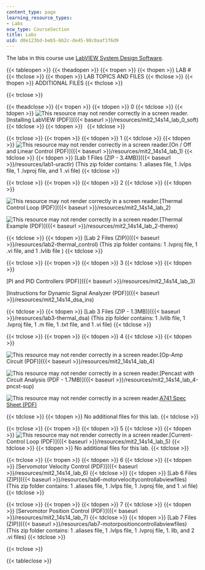 ```yaml
---
content_type: page
learning_resource_types:
- Labs
ocw_type: CourseSection
title: Labs
uid: d0e123bd-beb5-6b2c-de45-98c0aaf1f6d9
---
```


The labs in this course use [LabVIEW System Design Software](http://www.ni.com/labview/).

{{< tableopen >}}
{{< theadopen >}}
{{< tropen >}}
{{< thopen >}}
LAB #
{{< thclose >}}
{{< thopen >}}
LAB TOPICS AND FILES
{{< thclose >}}
{{< thopen >}}
ADDITIONAL FILES
{{< thclose >}}

{{< trclose >}}

{{< theadclose >}}
{{< tropen >}}
{{< tdopen >}}
0
{{< tdclose >}}
{{< tdopen >}}
![This resource may not render correctly in a screen reader.](/images/inacessible.gif)[Installing LabVIEW (PDF)]({{< baseurl >}}/resources/mit2_14s14_lab_0_soft)
{{< tdclose >}}
{{< tdopen >}}
 
{{< tdclose >}}

{{< trclose >}}
{{< tropen >}}
{{< tdopen >}}
1
{{< tdclose >}}
{{< tdopen >}}
![This resource may not render correctly in a screen reader.](/images/inacessible.gif)[On / Off and Linear Control (PDF)]({{< baseurl >}}/resources/mit2_14s14_lab_1)
{{< tdclose >}}
{{< tdopen >}}
[Lab 1 Files (ZIP - 3.4MB)]({{< baseurl >}}/resources/lab1-uractlr) (This zip folder contains: 1 .aliases file, 1 .lvlps file, 1 .lvproj file, and 1 .vi file)
{{< tdclose >}}

{{< trclose >}}
{{< tropen >}}
{{< tdopen >}}
2
{{< tdclose >}}
{{< tdopen >}}


![This resource may not render correctly in a screen reader.](/images/inacessible.gif)[Thermal Control Loop (PDF)]({{< baseurl >}}/resources/mit2_14s14_lab_2)

![This resource may not render correctly in a screen reader.](/images/inacessible.gif)[Thermal Example (PDF)]({{< baseurl >}}/resources/mit2_14s14_lab_2-therex)


{{< tdclose >}}
{{< tdopen >}}
[Lab 2 Files (ZIP)]({{< baseurl >}}/resources/lab2-thermal_control) (This zip folder contains: 1 .lvproj file, 1 .vi file, and 1 .lvlib file )
{{< tdclose >}}

{{< trclose >}}
{{< tropen >}}
{{< tdopen >}}
3
{{< tdclose >}}
{{< tdopen >}}


[PI and PID Controllers (PDF)]({{< baseurl >}}/resources/mit2_14s14_lab_3)

[Instructions for Dynamic Signal Analyzer (PDF)]({{< baseurl >}}/resources/mit2_14s14_dsa_ins)


{{< tdclose >}}
{{< tdopen >}}
[Lab 3 Files (ZIP - 1.3MB)]({{< baseurl >}}/resources/lab3-thermal_dsa) (This zip folder contains: 1 .lvlib file, 1 .lvproj file, 1 .m file, 1 .txt file, and 1 .vi file)
{{< tdclose >}}

{{< trclose >}}
{{< tropen >}}
{{< tdopen >}}
4
{{< tdclose >}}
{{< tdopen >}}


![This resource may not render correctly in a screen reader.](/images/inacessible.gif)[Op-Amp Circuit (PDF)]({{< baseurl >}}/resources/mit2_14s14_lab_4)

![This resource may not render correctly in a screen reader.](/images/inacessible.gif)[Pencast with Circuit Analysis (PDF - 1.7MB)]({{< baseurl >}}/resources/mit2_14s14_lab_4-pncst-sup)

![This resource may not render correctly in a screen reader.](/images/inacessible.gif)[A741 Spec Sheet (PDF)](http://www.ti.com/lit/ds/symlink/ua741.pdf)


{{< tdclose >}}
{{< tdopen >}}
No additional files for this lab.
{{< tdclose >}}

{{< trclose >}}
{{< tropen >}}
{{< tdopen >}}
5
{{< tdclose >}}
{{< tdopen >}}
![This resource may not render correctly in a screen reader.](/images/inacessible.gif)[Current-Control Loop (PDF)]({{< baseurl >}}/resources/mit2_14s14_lab_5)
{{< tdclose >}}
{{< tdopen >}}
No additional files for this lab.
{{< tdclose >}}

{{< trclose >}}
{{< tropen >}}
{{< tdopen >}}
6
{{< tdclose >}}
{{< tdopen >}}
[Servomotor Velocity Control (PDF)]({{< baseurl >}}/resources/mit2_14s14_lab_6)
{{< tdclose >}}
{{< tdopen >}}
[Lab 6 Files (ZIP)]({{< baseurl >}}/resources/lab6-motorvelocitycontrollabviewfiles) (This zip folder contains: 1 .aliases file, 1 .lvlps file, 1 .lvproj file, and 1 .vi file)
{{< tdclose >}}

{{< trclose >}}
{{< tropen >}}
{{< tdopen >}}
7
{{< tdclose >}}
{{< tdopen >}}
[Servomotor Position Control (PDF)]({{< baseurl >}}/resources/mit2_14s14_lab_7)
{{< tdclose >}}
{{< tdopen >}}
[Lab 7 Files (ZIP)]({{< baseurl >}}/resources/lab7-motorpositioncontrollabviewfiles) (This zip folder contains: 1 .aliases file, 1 .lvlps file, 1 .lvproj file, 1. llb, and 2 .vi files)
{{< tdclose >}}

{{< trclose >}}

{{< tableclose >}}